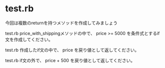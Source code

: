 # test.rb

今回は複数のreturnを持つメソッドを作成してみましょう

test.rb
price_with_shippingメソッドの中で、
price >= 5000
を条件式とするif文を作成してください。

test.rb
作成したif文の中で、
price
を戻り値として返してください。

test.rb
if文の外で、
price + 500
を戻り値として返してください。
